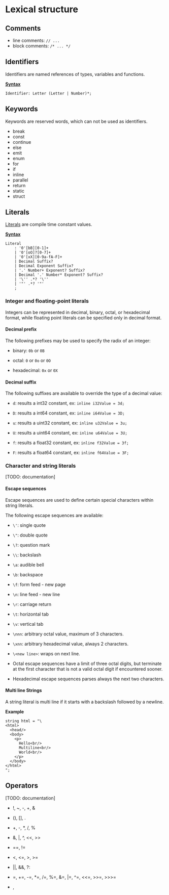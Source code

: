 # Lexical structure

## Comments

* line comments: `// ...`
* block comments: `/* ... */`

## Identifiers

Identifiers are named references of types, variables and functions.

**[Syntax](Cmpl.g4)**

```antlrv4
Identifier: Letter (Letter | Number)*;
```

## Keywords

Keywords are reserved words, which can not be used as identifiers.

* break
* const
* continue
* else
* emit
* enum
* for
* if
* inline
* parallel
* return
* static
* struct

## Literals

[Literals](https://en.wikipedia.org/wiki/Literal_(computer_programming)) are compile time constant values.

**[Syntax](Cmpl.g4)**

```antlrv4
Literal
    : '0'[bB][0-1]+
    | '0'[oO]?[0-7]+
    | '0'[xX][0-9a-fA-F]+
    | Decimal Suffix?
    | Decimal Exponent Suffix?
    | '.' Number+ Exponent? Suffix?
    | Decimal '.' Number* Exponent? Suffix?
    | '\'' .*? '\''
    | '"' .*? '"'
    ;
```

### Integer and floating-point literals

Integers can be represented in decimal, binary, octal, or hexadecimal format,
while floating point literals can be specified only in decimal format.

#### Decimal prefix

The following prefixes may be used to specify the radix of an integer:

* binary: `0b` or `0B`

* octal: `0` or `0o` or `0O`

* hexadecimal: `0x` or `0X`

#### Decimal suffix

The following suffixes are available to override the type of a decimal value:

* `d`: results a int32 constant, ex: `inline i32Value = 3d;`

* `D`: results a int64 constant, ex: `inline i64Value = 3D;`

* `u`: results a uint32 constant, ex: `inline u32Value = 3u;`

* `U`: results a uint64 constant, ex: `inline u64Value = 3U;`

* `f`: results a float32 constant, ex: `inline f32Value = 3f;`

* `F`: results a float64 constant, ex: `inline f64Value = 3F;`

### Character and string literals

[TODO: documentation]

#### Escape sequences

Escape sequences are used to define certain special characters within string literals.

The following escape sequences are available:

* `\'`: single quote

* `\"`: double quote

* `\?`: question mark

* `\\`: backslash

* `\a`: audible bell

* `\b`: backspace

* `\f`: form feed - new page

* `\n`: line feed - new line

* `\r`: carriage return

* `\t`: horizontal tab

* `\v`: vertical tab

* `\nnn`: arbitrary octal value, maximum of 3 characters.

* `\xnn`: arbitrary hexadecimal value, always 2 characters.

* `\<new line>`: wraps on next line.

- Octal escape sequences have a limit of three octal digits,
but terminate at the first character that is not a valid octal digit if encountered sooner.

- Hexadecimal escape sequences parses always the next two characters.

#### Multi line Strings

A string literal is multi line if it starts with a backslash followed by a newline.

**Example**

```cmpl
string html = "\
<html>
  <head/>
  <body>
    <p>
      Hello<br/>
      Multiline<br/>
      World<br/>
    </p>
  </body>
</html>
";
```

## Operators

[TODO: documentation]

* !, ~, -, +, &

* (), [], .

* +, -, \*, /, %

* &, |, ^, <<, >>

* ==, !=

* <, <=, >, >=

* ||, &&, ?:

* =, +=, -=, *=, /=, %=, &=, |=, ^=, <<=, >>=, >>>=

* ,
